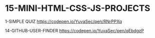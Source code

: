 # 15-MINI-HTML-CSS-JS-PROJECTS

1-SIMPLE QUIZ
https://codepen.io/YuvaSec/pen/RNrPPXq

14-GITHUB-USER-FINDER
https://codepen.io/YuvaSec/pen/qEbdgzP
